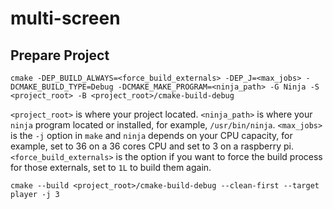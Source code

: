 # multi-screen

## Prepare Project

```
cmake -DEP_BUILD_ALWAYS=<force_build_externals> -DEP_J=<max_jobs> -DCMAKE_BUILD_TYPE=Debug -DCMAKE_MAKE_PROGRAM=<ninja_path> -G Ninja -S <project_root> -B <project_root>/cmake-build-debug
```

`<project_root>` is where your project located. `<ninja_path>` is where your `ninja` program located or installed, for example, `/usr/bin/ninja`. `<max_jobs>` is the `-j` option in `make` and `ninja` depends on your CPU capacity, for example, set to 36 on a 36 cores CPU and set to 3 on a raspberry pi. `<force_build_externals>` is the option if you want to force the build process for those externals, set to `1L` to build them again.


```
cmake --build <project_root>/cmake-build-debug --clean-first --target player -j 3
```

